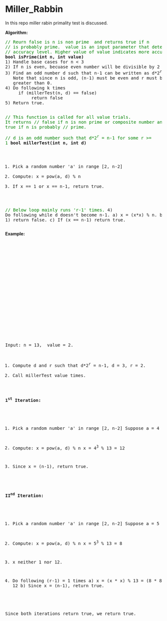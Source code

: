 # Miller_Rabbin
In this repo miller rabin primality test is discussed.

<p><strong>Algorithm:</strong></p>
<pre>
<font color="green">// Reurn false is n is non prime  and returns true if n
// is probably prime.  value is an input parameter that determines
// accuracy level. Higher value of value indicates more accuracy.</font>
<strong>bool isPrime(int n, int value)</strong>
1) Handle base cases for n &lt; 3
2) If n is even, becuase even number will be divisible by 2 return false.
3) Find an odd number d such that n-1 can be written as d*2<sup>r</sup>. 
   Note that since n is odd, (n-1) must be even and r must be 
   greater than 0.
4) Do following k times
     if (millerTest(n, d) == false)
          return false
5) Return true.

<font color="green">// This function is called for all value trials. It returns 
// false if n is  non prime or composite number and returns true if n is probably
// prime.  
// d is an odd number such that  d*2<sup>r</sup> = n-1 for some r &gt;= 1</font>
<strong>bool millerTest(int n, int d)</strong>
1) Pick a random number 'a' in range [2, n-2]
2) Compute: x = pow(a, d) % n
3) If x == 1 or x == n-1, return true.

<font color="green">// Below loop mainly runs 'r-1' times.</font>
4) Do following while d doesn't become n-1.
     a) x = (x*x) % n.
     b) If (x == 1) return false.
     c) If (x == n-1) return true. </pre>
<p><strong>Example:</strong></p><br/><div id="bsa-zone_1609265214983-8_123456" style="min-height:280px"></div><br/>
<pre>
Input: n = 13,  value = 2.

1) Compute d and r such that d*2<sup>r</sup> = n-1, 
     d = 3, r = 2. 
2) Call millerTest value times.

<strong>1<sup>st</sup> Iteration:</strong>
1) Pick a random number 'a' in range [2, n-2]
      Suppose a = 4

2) Compute: x = pow(a, d) % n
     x = 4<sup>3</sup> % 13 = 12

3) Since x = (n-1), return true.

<strong>II<sup>nd</sup> Iteration:</strong>
1) Pick a random number 'a' in range [2, n-2]
      Suppose a = 5

2) Compute: x = pow(a, d) % n
     x = 5<sup>3</sup> % 13 = 8

3) x neither 1 nor 12.

4) Do following (r-1) = 1 times
   a) x = (x * x) % 13 = (8 * 8) % 13 = 12
   b) Since x = (n-1), return true.

Since both iterations return true, we return true.
</pre>

